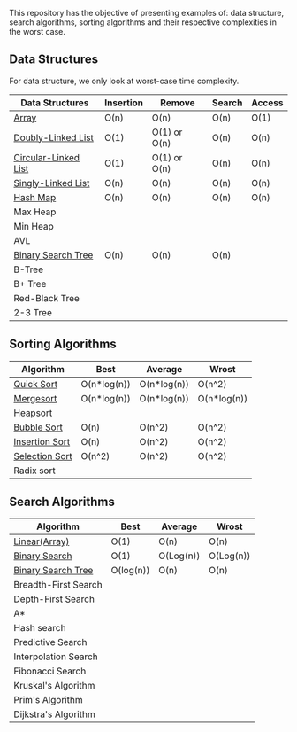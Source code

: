 This repository has the objective of presenting examples of: data structure, search algorithms, sorting algorithms and their respective complexities in the worst case.

## Data Structures

For data structure, we only look at worst-case time complexity.

| Data Structures                                                                                                                                                 | Insertion | Remove       | Search | Access |
| --------------------------------------------------------------------------------------------------------------------------------------------------------------- | --------- | ------------ | ------ | ------ |
| [Array](https://github.com/HenrySaldanha/algorithms/blob/main/Algorithms/src/DataStructure/Array/SimpleArray.cs)                                         | O(n)      | O(n)         | O(n)   | O(1)   |
| [Doubly-Linked List](https://github.com/HenrySaldanha/algorithms/blob/main/Algorithms/src/DataStructure/List/DoublyLinkedList/DoublyLinkedList.cs)       | O(1)      | O(1) or O(n) | O(n)   | O(n)   |
| [Circular-Linked List](https://github.com/HenrySaldanha/algorithms/blob/main/Algorithms/src/DataStructure/List/CircularLinkedList/CircularLinkedList.cs) | O(1)      | O(1) or O(n) | O(n)   | O(n)   |
| [Singly-Linked List](https://github.com/HenrySaldanha/algorithms/blob/main/Algorithms/src/DataStructure/List/SinglyLinkedList/SinglyLinkedList.cs) | O(n)      | O(n) | O(n)   | O(n)   |
[Hash Map](https://github.com/HenrySaldanha/algorithms/blob/main/Algorithms/src/DataStructure/HashMap/HashMap.cs) | O(n)      | O(n) | O(n)   | O(n)   |
| Max Heap   |           |              |        |        |
| Min Heap   |           |              |        |        |
| AVL        |           |              |        |        |
[Binary Search Tree](https://github.com/HenrySaldanha/algorithms/blob/main/Algorithms/src/DataStructure/Tree/BinarySearchTree/BinarySearchTree.cs) | O(n)      | O(n) | O(n)   |    |
| B-Tree   |           |              |        |        |
| B+ Tree  |           |              |        |        |
| Red-Black Tree |           |              |        |        |
| 2-3 Tree  |           |              |        |        |

## Sorting Algorithms

| Algorithm      | Best | Average | Wrost | 
| -------------- | ---- | ------- | ----- |
| [Quick Sort](https://github.com/HenrySaldanha/algorithms/blob/main/Algorithms/src/Sorting/QuickSort/QuickSort.cs)     |   O(n*log(n))    |    O(n*log(n))     |    O(n^2)   | 
| [Mergesort](https://github.com/HenrySaldanha/algorithms/blob/main/Algorithms/src/Sorting/MergeSort/MergeSort.cs)     |   O(n*log(n))    |    O(n*log(n))     |    O(n*log(n))   | 
| Heapsort       |      |         |       |       |
| [Bubble Sort](https://github.com/HenrySaldanha/algorithms/blob/main/Algorithms/src/Sorting/BubbleSort/BubbleSort.cs) | O(n)      | O(n^2) | O(n^2)   |
| [Insertion Sort](https://github.com/HenrySaldanha/algorithms/blob/main/Algorithms/src/Sorting/InsertionSort/InsertionSort.cs) |  O(n)    |   O(n^2)      |    O(n^2)    |  
| [Selection Sort](https://github.com/HenrySaldanha/algorithms/blob/main/Algorithms/src/Sorting/SelectionSort/SelectionSort.cs) | O(n^2)   |   O(n^2)      |    O(n^2)    |  
| Radix sort     |      |         |       | 

## Search Algorithms

| Algorithm            | Best | Average | Wrost |
| -------------------- | ---- | ------- | ----- |
| [Linear(Array)](https://github.com/HenrySaldanha/algorithms/blob/main/Algorithms/src/Search/Linear/Linear.cs)      |   O(1)   |    O(n)     |   O(n)    |
| [Binary Search](https://github.com/HenrySaldanha/algorithms/blob/main/Algorithms/src/Search/BinarySearch/BinarySearch.cs)        |    O(1)  |    O(Log(n))     |    O(Log(n))    |
|  [Binary Search Tree](https://github.com/HenrySaldanha/algorithms/blob/main/Algorithms/src/Search/BinarySearchTree/BinarySearchTree.cs)  |   O(log(n))   |    O(n)     |   O(n)      |
| Breadth-First Search |      |         |       |
| Depth-First Search   |      |         |       |
| A*                   |      |         |       |
| Hash search          |      |         |       |
| Predictive Search    |      |         |       |
| Interpolation Search |      |         |
| Fibonacci Search     |      |         |       |
| Kruskal's Algorithm  |      |         |       |
| Prim's Algorithm     |      |         |       |
| Dijkstra's Algorithm |      |         |       |
